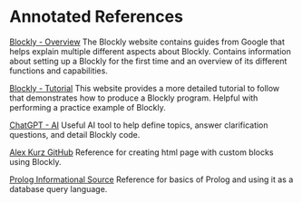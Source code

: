 # Annotated References

[Blockly - Overview](https://developers.google.com/blockly/guides/overview)
The Blockly website contains guides from Google that helps explain multiple different aspects about Blockly. Contains information about setting up a Blockly for the first time and an overview of its different functions and capabilities.

[Blockly - Tutorial](https://blocklycodelabs.dev/codelabs/getting-started/index.html#0)
This website provides a more detailed tutorial to follow that demonstrates how to produce a Blockly program. Helpful with performing a practice example of Blockly.

[ChatGPT - AI](https://chat.openai.com)
Useful AI tool to help define topics, answer clarification questions, and detail Blockly code.

[Alex Kurz GitHub](https://alexhkurz.github.io/BlocklyLambdaCalculus/)
Reference for creating html page with custom blocks using Blockly.

[Prolog Informational Source](https://www3.cs.stonybrook.edu/~warren/xsbbook/node11.html)
Reference for basics of Prolog and using it as a database query language.
